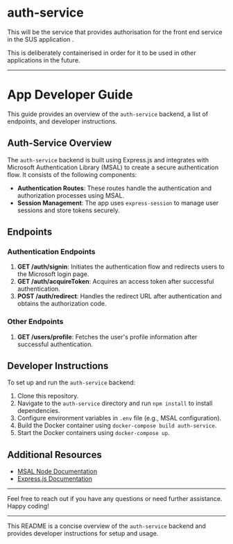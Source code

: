 # auth-service
This will be the service that provides authorisation for the front end service in the SUS application .

This is deliberately containerised in order for it to be used in other applications in the future.


---

# App Developer Guide

 This guide provides an overview of the `auth-service` backend, a list of endpoints, and developer instructions.

## Auth-Service Overview

The `auth-service` backend is built using Express.js and integrates with Microsoft Authentication Library (MSAL) to create a secure authentication flow. It consists of the following components:

- **Authentication Routes**: These routes handle the authentication and authorization processes using MSAL.
- **Session Management**: The app uses `express-session` to manage user sessions and store tokens securely.

## Endpoints

### Authentication Endpoints

1. **GET /auth/signin**: Initiates the authentication flow and redirects users to the Microsoft login page.
2. **GET /auth/acquireToken**: Acquires an access token after successful authentication.
3. **POST /auth/redirect**: Handles the redirect URL after authentication and obtains the authorization code.

### Other Endpoints

1. **GET /users/profile**: Fetches the user's profile information after successful authentication.

## Developer Instructions

To set up and run the `auth-service` backend:

1. Clone this repository.
2. Navigate to the `auth-service` directory and run `npm install` to install dependencies.
3. Configure environment variables in `.env` file (e.g., MSAL configuration).
4. Build the Docker container using `docker-compose build auth-service`.
5. Start the Docker containers using `docker-compose up`.

## Additional Resources

- [MSAL Node Documentation](https://github.com/AzureAD/microsoft-authentication-library-for-js/tree/dev/lib/msal-node/docs)
- [Express.js Documentation](https://expressjs.com/)

---

Feel free to reach out if you have any questions or need further assistance. Happy coding!

---

This README is a concise overview of the `auth-service` backend and provides developer instructions for setup and usage.
